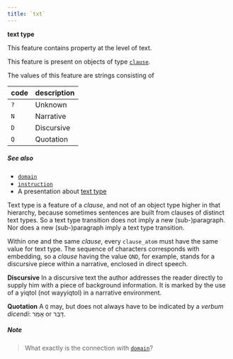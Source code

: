 ```yaml
---
title: `txt`
---
```


**text type**


This feature contains property at the level of text.

This feature is present on objects of type
[`clause`](otype.md).

The values of this feature are strings consisting of

code|description
---|---
`?`|Unknown
`N`|Narrative
`D`|Discursive
`Q`|Quotation

##### See also

* [`domain`](domain.md)
* [`instruction`](instruction.md)
* A presentation about [text type](../assets/img/txt.pdf)

Text type is a feature of a *clause*, and not of an object type higher 
in that hierarchy, because sometimes sentences are built from
clauses of distinct text types. So a text type transition does not imply 
a new (sub-)paragraph. Nor does a new (sub-)paragraph imply a text type transition.

Within one and the same *clause*, every `clause_atom` must have the 
same value for text type. The sequence of characters corresponds with embedding, 
so a *clause* having the value `QND`, for example, stands for a discursive piece within 
a narrative, enclosed in direct speech.

****Discursive****
In a discursive text the author addresses the reader directly to
supply him with a piece of background information. It is marked by
the use of a yiqtol (not wayyiqtol) in a narrative environment.

****Quotation****
A `Q` may, but does not always have to be indicated by a *verbum dicendi*: אָמַר or דָּבַר. 

##### Note
> What exactly is the connection with [`domain`](domain.md)?

